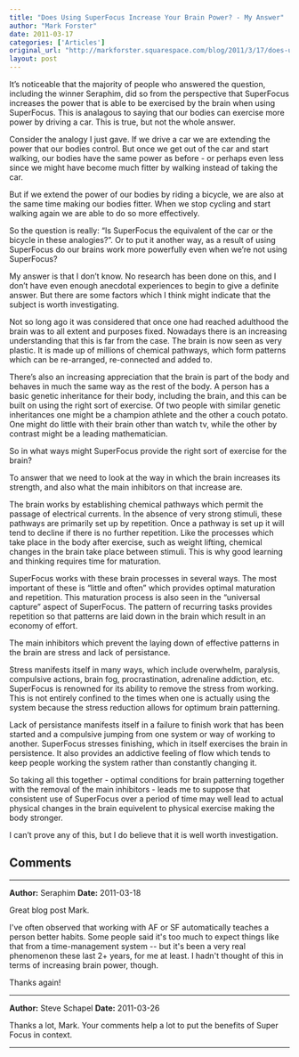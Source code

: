 ```yaml
---
title: "Does Using SuperFocus Increase Your Brain Power? - My Answer"
author: "Mark Forster"
date: 2011-03-17
categories: ['Articles']
original_url: "http://markforster.squarespace.com/blog/2011/3/17/does-using-superfocus-increase-your-brain-power-my-answer.html"
layout: post
---
```


It’s noticeable that the majority of people who answered the question, including the winner Seraphim, did so from the perspective that SuperFocus increases the power that is able to be exercised by the brain when using SuperFocus. This is analagous to saying that our bodies can exercise more power by driving a car. This is true, but not the whole answer.

Consider the analogy I just gave. If we drive a car we are extending the power that our bodies control. But once we get out of the car and start walking, our bodies have the same power as before - or perhaps even less since we might have become much fitter by walking instead of taking the car.

But if we extend the power of our bodies by riding a bicycle, we are also at the same time making our bodies fitter. When we stop cycling and start walking again we are able to do so more effectively.

So the question is really: “Is SuperFocus the equivalent of the car or the bicycle in these analogies?”. Or to put it another way, as a result of using SuperFocus do our brains work more powerfully even when we’re not using SuperFocus?

My answer is that I don’t know. No research has been done on this, and I don’t have even enough anecdotal experiences to begin to give a definite answer. But there are some factors which I think might indicate that the subject is worth investigating.

Not so long ago it was considered that once one had reached adulthood the brain was to all extent and purposes fixed. Nowadays there is an increasing understanding that this is far from the case. The brain is now seen as very plastic. It is made up of millions of chemical pathways, which form patterns which can be re-arranged, re-connected and added to.

There’s also an increasing appreciation that the brain is part of the body and behaves in much the same way as the rest of the body. A person has a basic genetic inheritance for their body, including the brain, and this can be built on using the right sort of exercise. Of two people with similar genetic inheritances one might be a champion athlete and the other a couch potato. One might do little with their brain other than watch tv, while the other by contrast might be a leading mathematician.

So in what ways might SuperFocus provide the right sort of exercise for the brain?

To answer that we need to look at the way in which the brain increases its strength, and also what the main inhibitors on that increase are.

The brain works by establishing chemical pathways which permit the passage of electrical currents. In the absence of very strong stimuli, these pathways are primarily set up by repetition. Once a pathway is set up it will tend to decline if there is no further repetition. Like the processes which take place in the body after exercise, such as weight lifting, chemical changes in the brain take place between stimuli. This is why good learning and thinking requires time for maturation.

SuperFocus works with these brain processes in several ways. The most important of these is “little and often” which provides optimal maturation and repetition. This maturation process is also seen in the “universal capture” aspect of SuperFocus. The pattern of recurring tasks provides repetition so that patterns are laid down in the brain which result in an economy of effort.

The main inhibitors which prevent the laying down of effective patterns in the brain are stress and lack of persistance.

Stress manifests itself in many ways, which include overwhelm, paralysis, compulsive actions, brain fog, procrastination, adrenaline addiction, etc. SuperFocus is renowned for its ability to remove the stress from working. This is not entirely confined to the times when one is actually using the system because the stress reduction allows for optimum brain patterning.

Lack of persistance manifests itself in a failure to finish work that has been started and a compulsive jumping from one system or way of working to another. SuperFocus stresses finishing, which in itself exercises the brain in persistence. It also provides an addictive feeling of flow which tends to keep people working the system rather than constantly changing it.

So taking all this together - optimal conditions for brain patterning together with the removal of the main inhibitors - leads me to suppose that consistent use of SuperFocus over a period of time may well lead to actual physical changes in the brain equivelent to physical exercise making the body stronger.

I can’t prove any of this, but I do believe that it is well worth investigation.


## Comments

---

**Author:** Seraphim
**Date:** 2011-03-18

Great blog post Mark.   
  
I've often observed that working with AF or SF automatically teaches a person better habits. Some people said it's too much to expect things like that from a time-management system -- but it's been a very real phenomenon these last 2+ years, for me at least. I hadn't thought of this in terms of increasing brain power, though.   
  
Thanks again!

---

**Author:** Steve Schapel
**Date:** 2011-03-26

Thanks a lot, Mark. Your comments help a lot to put the benefits of Super Focus in context.

---
